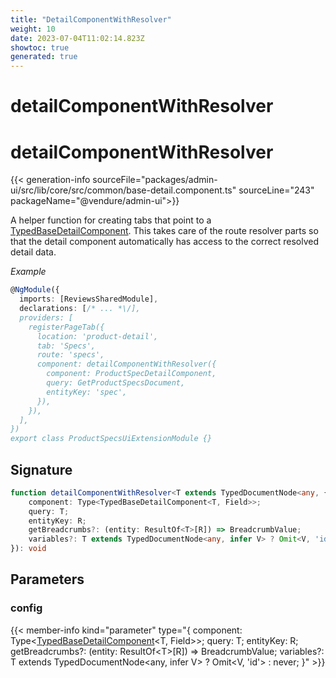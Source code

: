 ```yaml
---
title: "DetailComponentWithResolver"
weight: 10
date: 2023-07-04T11:02:14.823Z
showtoc: true
generated: true
---
```

<!-- This file was generated from the Vendure source. Do not modify. Instead, re-run the "docs:build" script -->

# detailComponentWithResolver
<div class="symbol">


# detailComponentWithResolver

{{< generation-info sourceFile="packages/admin-ui/src/lib/core/src/common/base-detail.component.ts" sourceLine="243" packageName="@vendure/admin-ui">}}

A helper function for creating tabs that point to a <a href='/admin-ui-api/list-detail-views/typed-base-detail-component#typedbasedetailcomponent'>TypedBaseDetailComponent</a>. This takes
care of the route resolver parts so that the detail component automatically has access to the
correct resolved detail data.

*Example*

```TypeScript
@NgModule({
  imports: [ReviewsSharedModule],
  declarations: [/* ... *\/],
  providers: [
    registerPageTab({
      location: 'product-detail',
      tab: 'Specs',
      route: 'specs',
      component: detailComponentWithResolver({
        component: ProductSpecDetailComponent,
        query: GetProductSpecsDocument,
        entityKey: 'spec',
      }),
    }),
  ],
})
export class ProductSpecsUiExtensionModule {}
```

## Signature

```TypeScript
function detailComponentWithResolver<T extends TypedDocumentNode<any, { id: string }>, Field extends keyof ResultOf<T>, R extends Field>(config: {
    component: Type<TypedBaseDetailComponent<T, Field>>;
    query: T;
    entityKey: R;
    getBreadcrumbs?: (entity: ResultOf<T>[R]) => BreadcrumbValue;
    variables?: T extends TypedDocumentNode<any, infer V> ? Omit<V, 'id'> : never;
}): void
```
## Parameters

### config

{{< member-info kind="parameter" type="{     component: Type&#60;<a href='/admin-ui-api/list-detail-views/typed-base-detail-component#typedbasedetailcomponent'>TypedBaseDetailComponent</a>&#60;T, Field&#62;&#62;;     query: T;     entityKey: R;     getBreadcrumbs?: (entity: ResultOf&#60;T&#62;[R]) =&#62; BreadcrumbValue;     variables?: T extends TypedDocumentNode&#60;any, infer V&#62; ? Omit&#60;V, 'id'&#62; : never; }" >}}

</div>
